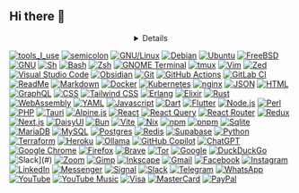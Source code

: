 ## Hi there 👋

<!--
**abitcipher/abitcipher** is a ✨ _special_ ✨ repository because its `README.md` (this file) appears on your GitHub profile.

Here are some ideas to get you started:

- 🔭 I’m currently working on ...
- 🌱 I’m currently learning ...
- 👯 I’m looking to collaborate on ...
- 🤔 I’m looking for help with ...
- 💬 Ask me about ...
- 📫 How to reach me: ...
- 😄 Pronouns: ...
- ⚡ Fun fact: ...
-->

<div align="center" width="50">
<details>
</details>
</div>

[![tools_I_use](https://img.shields.io/badge/-%F0%9F%9A%80%20Tools%20I%20use-orange)](#) [![semicolon](https://img.shields.io/badge/-%3A-orange)](#) [![GNU/Linux](https://img.shields.io/badge/Linux-FCC624?style=flat&logo=linux&logoColor=black)](#) [![Debian](https://img.shields.io/badge/Debian-A81D33?logo=debian&logoColor=fff)](#) [![Ubuntu](https://img.shields.io/badge/Ubuntu-E95420?logo=ubuntu&logoColor=white)](#) [![FreeBSD](https://img.shields.io/badge/FreeBSD-990000?style=flat&logo=freebsd&logoColor=white)](#) [![GNU](https://img.shields.io/badge/GNU-000000?logo=gnu&logoColor=white)](#) [![Sh](https://img.shields.io/badge/shell-000000?style=flat&logo=sh&logoColor=white)](#) [![Bash](https://img.shields.io/badge/GNU%20Bash-4EAA25?style=flat&logo=GNU%20Bash&logoColor=white)](#) [![Zsh](https://img.shields.io/badge/Zsh-F15A24?logo=zsh&logoColor=fff)](#) [![GNOME Terminal](https://img.shields.io/badge/GNOME%20Terminal-241F31?logo=gnometerminal&logoColor=fff)](#) [![tmux](https://img.shields.io/badge/tmux-1BB91F?logo=tmux&logoColor=fff)](#) [![Vim](https://img.shields.io/badge/Vim-%2357A143.svg?&style=flat&logo=vim&logoColor=white)](#) [![Zed](https://img.shields.io/badge/Zed-white?logo=zedindustries&logoColor=084CCF)](#) [![Visual Studio Code](https://custom-icon-badges.demolab.com/badge/Visual%20Studio%20Code-0078d7.svg?logo=vsc&logoColor=white)](#) [![Obsidian](https://img.shields.io/badge/Obsidian-%23483699.svg?&logo=obsidian&logoColor=white)](#) [![Git](https://img.shields.io/badge/Git-F05032?logo=git&logoColor=fff)](#) [![GitHub Actions](https://img.shields.io/badge/GitHub_Actions-2088FF?logo=github-actions&logoColor=white)](#) [![GitLab CI](https://img.shields.io/badge/GitLab%20CI-FC6D26?logo=gitlab&logoColor=fff)](#) [![ReadMe](https://img.shields.io/badge/ReadMe-018EF5?logo=readme&logoColor=fff)](#) [![Markdown](https://img.shields.io/badge/Markdown-%23000000.svg?logo=markdown&logoColor=white)](#) [![Docker](https://img.shields.io/badge/Docker-2496ED?logo=docker&logoColor=fff)](#) [![Kubernetes](https://img.shields.io/badge/Kubernetes-326CE5?logo=kubernetes&logoColor=fff)](#) [![nginx](https://img.shields.io/badge/nginx-009639?logo=nginx&logoColor=fff)](#) [![JSON](https://img.shields.io/badge/JSON-000?logo=json&logoColor=fff)](#) [![HTML](https://img.shields.io/badge/HTML5-E34F26?style=flat&logo=html5&logoColor=white)](#) [![GraphQL](https://img.shields.io/badge/GraphQL-E10098?logo=graphql&logoColor=fff)](#) [![CSS](https://img.shields.io/badge/CSS3-1572B6?style=flat&logo=css3&logoColor=white)](#) [![Tailwind CSS](https://img.shields.io/badge/Tailwind%20CSS-%2338B2AC.svg?logo=tailwind-css&logoColor=white)](#) [![Erlang](https://img.shields.io/badge/Erlang-A90533?logo=erlang&logoColor=fff)](#)
[![Elixir](https://img.shields.io/badge/Elixir-%234B275F.svg?&logo=elixir&logoColor=white)](#) [![Rust](https://img.shields.io/badge/Rust-%23000000.svg?e&logo=rust&logoColor=white)](#) [![WebAssembly](https://img.shields.io/badge/WebAssembly-654FF0?logo=webassembly&logoColor=fff)](#) [![YAML](https://img.shields.io/badge/YAML-CB171E?logo=yaml&logoColor=fff)](#) [![Javascript](https://img.shields.io/badge/JavaScript-323330?style=flat&logo=javascript&logoColor=F7DF1E)](#) [![Dart](https://img.shields.io/badge/Dart-0175C2?style=flat&logo=dart&logoColor=white)](#) [![Flutter](https://img.shields.io/badge/Flutter-%2302569B.svg?style=flat&logo=Flutter&logoColor=white)](#) [![Node.js](https://img.shields.io/badge/Node.js-6DA55F?logo=node.js&logoColor=white)](#) [![Perl](https://img.shields.io/badge/Perl-%2339457E.svg?logo=perl&logoColor=white)](#) [![PHP](https://img.shields.io/badge/php-%23777BB4.svg?&logo=php&logoColor=white)](#) [![Tauri](https://img.shields.io/badge/Tauri-24C8D8?logo=tauri&logoColor=fff)](#) [![Alpine.js](https://img.shields.io/badge/Alpine.js-8BC0D0?logo=alpinedotjs&logoColor=fff)](#) [![React](https://img.shields.io/badge/React-%2320232a.svg?logo=react&logoColor=%2361DAFB)](#) [![React Query](https://img.shields.io/badge/React%20Query-FF4154?logo=reactquery&logoColor=fff)](#) [![React Router](https://img.shields.io/badge/React_Router-CA4245?logo=react-router&logoColor=white)](#) [![Redux](https://img.shields.io/badge/Redux-764ABC?logo=redux&logoColor=fff)](#) [![Next.js](https://img.shields.io/badge/Next.js-black?logo=next.js&logoColor=white)](#) [![DaisyUI](https://img.shields.io/badge/DaisyUI-5A0EF8?logo=daisyui&logoColor=fff)](#) [![Bun](https://img.shields.io/badge/Bun-000?logo=bun&logoColor=fff)](#)
[![Vite](https://img.shields.io/badge/Vite-646CFF?logo=vite&logoColor=fff)](#) [![Nix](https://img.shields.io/badge/Nix-5277C3?logo=nixos&logoColor=fff)](#)
[![npm](https://img.shields.io/badge/npm-CB3837?logo=npm&logoColor=fff)](#) [![pnpm](https://img.shields.io/badge/pnpm-F69220?logo=pnpm&logoColor=fff)](#) [![Sqlite](https://img.shields.io/badge/SQLite-07405E?style=flat&logo=sqlite&logoColor=white)](#) [![MariaDB](https://img.shields.io/badge/MariaDB-003545?logo=mariadb&logoColor=white)](#) [![MySQL](https://img.shields.io/badge/MySQL-4479A1?logo=mysql&logoColor=fff)](#) [![Postgres](https://img.shields.io/badge/Postgres-%23316192.svg?logo=postgresql&logoColor=white)](#) [![Redis](https://img.shields.io/badge/Redis-%23DD0031.svg?logo=redis&logoColor=white)](#) [![Supabase](https://img.shields.io/badge/Supabase-3FCF8E?logo=supabase&logoColor=fff)](#) [![Python](https://img.shields.io/badge/Python-FFD43B?style=flat&logo=python&logoColor=darkgreen)](#) [![Terraform](https://img.shields.io/badge/Terraform-844FBA?logo=terraform&logoColor=fff)](#) [![Heroku](https://img.shields.io/badge/Heroku-430098?logo=heroku&logoColor=fffe)](#) [![Ollama](https://img.shields.io/badge/Ollama-fff?logo=ollama&logoColor=000)](#) [![GitHub Copilot](https://img.shields.io/badge/GitHub%20Copilot-000?logo=githubcopilot&logoColor=fff)](#) [![ChatGPT](https://img.shields.io/badge/ChatGPT-74aa9c?logo=openai&logoColor=white)](#) [![Google Chrome](https://img.shields.io/badge/Google%20Chrome-4285F4?logo=GoogleChrome&logoColor=white)](#) [![Firefox](https://img.shields.io/badge/Firefox-FF7139?logo=Firefox&logoColor=white)](#) [![Brave](https://img.shields.io/badge/Brave-FB542B?logo=Brave&logoColor=white)](#) [![Tor](https://img.shields.io/badge/Tor-7D4698?logo=Tor-Browser&logoColor=white)](#) [![Google](https://img.shields.io/badge/Google-4285F4?logo=google&logoColor=white)](#) [![DuckDuckGo](https://img.shields.io/badge/DuckDuckGo-FF5722?logo=duckduckgo&logoColor=white)](#) ![Slack](https://img.shields.io/badge/Slack-4A154B?logo=slack&logoColor=fff)](#) [![Zoom](https://img.shields.io/badge/Zoom-2D8CFF?logo=zoom&logoColor=white)](#) [![Gimp](https://img.shields.io/badge/Gimp-5C5543?logo=gimp&logoColor=white)](#) [![Inkscape](https://img.shields.io/badge/Inkscape-000000?logo=Inkscape&logoColor=white)](#) [![Gmail](https://img.shields.io/badge/Gmail-D14836?logo=gmail&logoColor=white)](#) [![Facebook](https://img.shields.io/badge/Facebook-%231877F2.svg?logo=Facebook&logoColor=white)](#) [![Instagram](https://img.shields.io/badge/Instagram-%23E4405F.svg?logo=Instagram&logoColor=white)](#) [![LinkedIn](https://custom-icon-badges.demolab.com/badge/LinkedIn-0A66C2?logo=linkedin-white&logoColor=fff)](#)
[![Messenger](https://img.shields.io/badge/Messenger-00B2FF?logo=messenger&logoColor=white)](#) [![Signal](https://img.shields.io/badge/Signal-3A76F0?logo=signal&logoColor=fff)](#) [![Slack](https://img.shields.io/badge/Slack-4A154B?logo=slack&logoColor=fff)](#) [![Telegram](https://img.shields.io/badge/Telegram-2CA5E0?logo=telegram&logoColor=white)](#) [![WhatsApp](https://img.shields.io/badge/WhatsApp-25D366?logo=whatsapp&logoColor=white)](#) [![YouTube](https://img.shields.io/badge/YouTube-%23FF0000.svg?logo=YouTube&logoColor=white)](#) [![YouTube Music](https://img.shields.io/badge/YouTube_Music-FF0000?logo=youtube-music&logoColor=white)](#) [![Visa](https://img.shields.io/badge/Visa-1A1F71?logo=visa&logoColor=fff)](#) [![MasterCard](https://img.shields.io/badge/MasterCard-EB001B?logo=mastercard&logoColor=fff)](#) [![PayPal](https://img.shields.io/badge/PayPal-003087?logo=paypal&logoColor=fff)](#)


